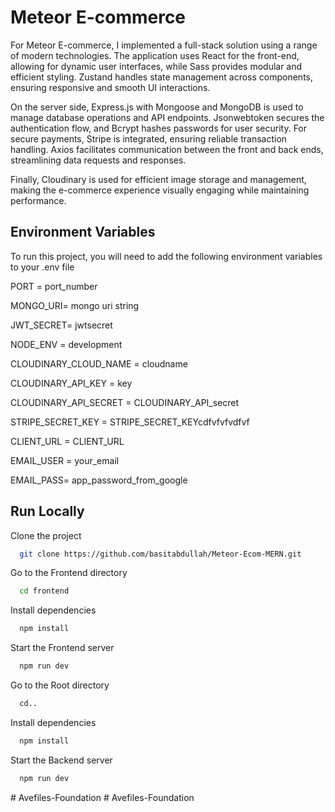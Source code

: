 # Meteor E-commerce

For Meteor E-commerce, I implemented a full-stack solution using a range of modern technologies. The application uses React for the front-end, allowing for dynamic user interfaces, while Sass provides modular and efficient styling. Zustand handles state management across components, ensuring responsive and smooth UI interactions.

On the server side, Express.js with Mongoose and MongoDB is used to manage database operations and API endpoints. Jsonwebtoken secures the authentication flow, and Bcrypt hashes passwords for user security. For secure payments, Stripe is integrated, ensuring reliable transaction handling. Axios facilitates communication between the front and back ends, streamlining data requests and responses.

Finally, Cloudinary is used for efficient image storage and management, making the e-commerce experience visually engaging while maintaining performance.

## Environment Variables

To run this project, you will need to add the following environment variables to your .env file

PORT = port_number

MONGO_URI= mongo uri string

JWT_SECRET= jwtsecret

NODE_ENV = development

CLOUDINARY_CLOUD_NAME = cloudname

CLOUDINARY_API_KEY =  key

CLOUDINARY_API_SECRET = CLOUDINARY_API_secret

STRIPE_SECRET_KEY = STRIPE_SECRET_KEYcdfvfvfvdfvf

CLIENT_URL = CLIENT_URL

EMAIL_USER = your_email

EMAIL_PASS= app_password_from_google

## Run Locally

Clone the project

```bash
  git clone https://github.com/basitabdullah/Meteor-Ecom-MERN.git
```

Go to the Frontend directory

```bash
  cd frontend
```

Install dependencies

```bash
  npm install
```

Start the Frontend server

```bash
  npm run dev
```

Go to the Root directory

```bash
  cd..
```

Install dependencies

```bash
  npm install
```

Start the Backend server

```bash
  npm run dev
```
#   A v e f i l e s - F o u n d a t i o n 
 
 #   A v e f i l e s - F o u n d a t i o n 
 
 
